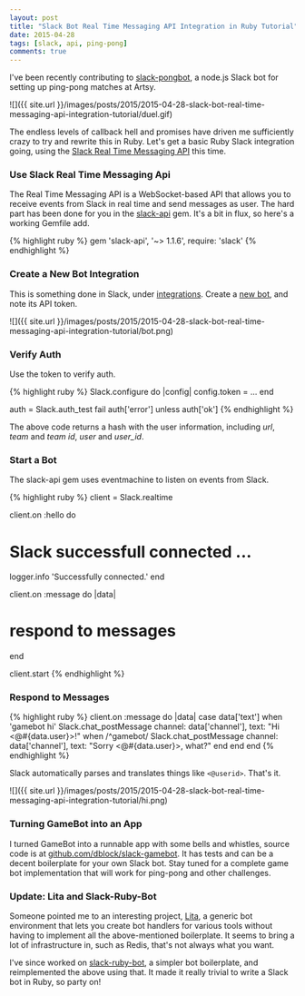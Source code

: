 ```yaml
---
layout: post
title: "Slack Bot Real Time Messaging API Integration in Ruby Tutorial"
date: 2015-04-28
tags: [slack, api, ping-pong]
comments: true
---
```

I've been recently contributing to [slack-pongbot](https://github.com/andrewvy/slack-pongbot), a node.js Slack bot for setting up ping-pong matches at Artsy.

![]({{ site.url }}/images/posts/2015/2015-04-28-slack-bot-real-time-messaging-api-integration-tutorial/duel.gif)

The endless levels of callback hell and promises have driven me sufficiently crazy to try and rewrite this in Ruby. Let's get a basic Ruby Slack integration going, using the [Slack Real Time Messaging API](https://api.slack.com/rtm) this time.

### Use Slack Real Time Messaging Api

The Real Time Messaging API is a WebSocket-based API that allows you to receive events from Slack in real time and send messages as user. The hard part has been done for you in the [slack-api](https://github.com/aki017/slack-ruby-gem) gem. It's a bit in flux, so here's a working Gemfile add.

{% highlight ruby %}
gem 'slack-api', '~> 1.1.6', require: 'slack'
{% endhighlight %}

### Create a New Bot Integration

This is something done in Slack, under [integrations](https://slack.com/services). Create a [new bot](https://slack.com/services/new/bot), and note its API token.

![]({{ site.url }}/images/posts/2015/2015-04-28-slack-bot-real-time-messaging-api-integration-tutorial/bot.png)

### Verify Auth

Use the token to verify auth.

{% highlight ruby %}
Slack.configure do |config|
  config.token = ...
end

auth = Slack.auth_test
fail auth['error'] unless auth['ok']
{% endhighlight %}

The above code returns a hash with the user information, including _url_, _team_ and _team id_, _user_ and _user_id_.

### Start a Bot

The slack-api gem uses eventmachine to listen on events from Slack.

{% highlight ruby %}
client = Slack.realtime

client.on :hello do
  # Slack successfull connected ...
  logger.info 'Successfully connected.'
end

client.on :message do |data|
  # respond to messages
end

client.start
{% endhighlight %}

### Respond to Messages

{% highlight ruby %}
client.on :message do |data|
  case data['text']
    when 'gamebot hi'
      Slack.chat_postMessage channel: data['channel'], text: "Hi <@#{data.user}>!"
    when /^gamebot/
      Slack.chat_postMessage channel: data['channel'], text: "Sorry <@#{data.user}>, what?"
    end
  end
end
{% endhighlight %}

Slack automatically parses and translates things like `<@userid>`. That's it.

![]({{ site.url }}/images/posts/2015/2015-04-28-slack-bot-real-time-messaging-api-integration-tutorial/hi.png)

### Turning GameBot into an App

I turned GameBot into a runnable app with some bells and whistles, source code is at [github.com/dblock/slack-gamebot](https://github.com/dblock/slack-gamebot). It has tests and can be a decent boilerplate for your own Slack bot. Stay tuned for a complete game bot implementation that will work for ping-pong and other challenges.

### Update: Lita and Slack-Ruby-Bot

Someone pointed me to an interesting project, [Lita](https://www.lita.io), a generic bot environment that lets you create bot handlers for various tools without having to implement all the above-mentioned boilerplate. It seems to bring a lot of infrastructure in, such as Redis, that's not always what you want.

I've since worked on [slack-ruby-bot](https://github.com/dblock/slack-ruby-bot), a simpler bot boilerplate, and reimplemented the above using that. It made it really trivial to write a Slack bot in Ruby, so party on!

